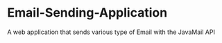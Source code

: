 # Email-Sending-Application
A web application that sends various type of Email with the JavaMail API
